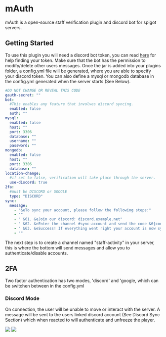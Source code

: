 # mAuth

mAuth is a open-source staff verification plugin and discord bot for spigot servers.

## Getting Started



To use this plugin you will need a discord bot token, you can read [here](https://www.writebots.com/discord-bot-token/) for help finding your token. Make sure that the bot has the permission to modify/delete other users messages. Once the jar is added into your plugins folder, a config.yml file will be generated, where you are able to specify your discord token. You can also define a mysql or mongodb database in the config.yml generated when the server starts (See Below).

```yml
#DO NOT CHANGE OR REVEAL THIS CODE
gauth-secret: ""
bot:
  #This enables any feature that involves discord syncing.
  enabled: false
  auth: ""
mysql:
  enabled: false
  host: ""
  port: 3306
  database: ""
  username: ""
  password: ""
mongodb:
  enabled: false
  host: ""
  port: 3306
  database: ""
location-change:
  #if set to false, verification will take place through the server.
  use-discord: true
2fa:
  #must be DISCORD or GOOGLE
  type: "DISCORD"
sync:
  message:
    - "&eTo sync your account, please follow the following steps:"
    - ""
    - " &61. &eJoin our discord: discord.example.net"
    - " &62. &eEnter the channel #sync-account and send the code &6{code}"
    - " &63. &eSuccess! If everything went right your account is now synced!"
    - ""
```

The next step is to create a channel named "staff-activity" in your server, this is where the bottom will send messages and allow you to authenticate/disable accounts.

## 2FA

Two factor authentication has two modes, 'discord' and 'google, which can be switchen between in the config.yml

### Discord Mode 
On connection, the user will be unable to move or interact with the server. A message will be sent to the users linked discord account (See Discord Sync Section) which when reacted to will authenticate and unfreeze the player.

<img src="https://i.imgur.com/8bxwjfQ.png">
<img src="https://i.imgur.com/Md1f8FH.png">


